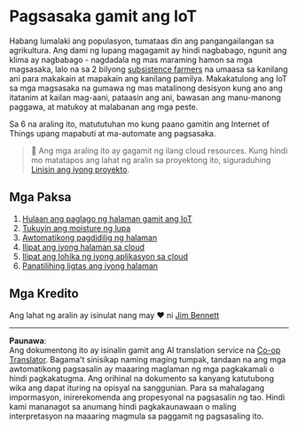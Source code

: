 <!--
CO_OP_TRANSLATOR_METADATA:
{
  "original_hash": "428bda82d9e6016ecea7c797564bf081",
  "translation_date": "2025-08-28T01:07:01+00:00",
  "source_file": "2-farm/README.md",
  "language_code": "tl"
}
-->
# Pagsasaka gamit ang IoT

Habang lumalaki ang populasyon, tumataas din ang pangangailangan sa agrikultura. Ang dami ng lupang magagamit ay hindi nagbabago, ngunit ang klima ay nagbabago - nagdadala ng mas maraming hamon sa mga magsasaka, lalo na sa 2 bilyong [subsistence farmers](https://wikipedia.org/wiki/Subsistence_agriculture) na umaasa sa kanilang ani para makakain at mapakain ang kanilang pamilya. Makakatulong ang IoT sa mga magsasaka na gumawa ng mas matalinong desisyon kung ano ang itatanim at kailan mag-aani, pataasin ang ani, bawasan ang manu-manong paggawa, at matukoy at malabanan ang mga peste.

Sa 6 na araling ito, matututuhan mo kung paano gamitin ang Internet of Things upang mapabuti at ma-automate ang pagsasaka.

> 💁 Ang mga araling ito ay gagamit ng ilang cloud resources. Kung hindi mo matatapos ang lahat ng aralin sa proyektong ito, siguraduhing [Linisin ang iyong proyekto](../clean-up.md).

## Mga Paksa

1. [Hulaan ang paglago ng halaman gamit ang IoT](lessons/1-predict-plant-growth/README.md)  
1. [Tukuyin ang moisture ng lupa](lessons/2-detect-soil-moisture/README.md)  
1. [Awtomatikong pagdidilig ng halaman](lessons/3-automated-plant-watering/README.md)  
1. [Ilipat ang iyong halaman sa cloud](lessons/4-migrate-your-plant-to-the-cloud/README.md)  
1. [Ilipat ang lohika ng iyong aplikasyon sa cloud](lessons/5-migrate-application-to-the-cloud/README.md)  
1. [Panatilihing ligtas ang iyong halaman](lessons/6-keep-your-plant-secure/README.md)  

## Mga Kredito

Ang lahat ng aralin ay isinulat nang may ♥️ ni [Jim Bennett](https://GitHub.com/JimBobBennett)

---

**Paunawa**:  
Ang dokumentong ito ay isinalin gamit ang AI translation service na [Co-op Translator](https://github.com/Azure/co-op-translator). Bagama't sinisikap naming maging tumpak, tandaan na ang mga awtomatikong pagsasalin ay maaaring maglaman ng mga pagkakamali o hindi pagkakatugma. Ang orihinal na dokumento sa kanyang katutubong wika ang dapat ituring na opisyal na sanggunian. Para sa mahalagang impormasyon, inirerekomenda ang propesyonal na pagsasalin ng tao. Hindi kami mananagot sa anumang hindi pagkakaunawaan o maling interpretasyon na maaaring magmula sa paggamit ng pagsasaling ito.
